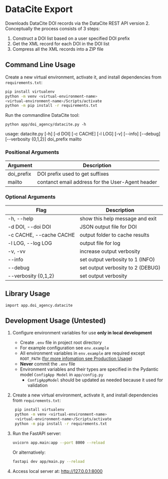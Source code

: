 # DataCite Export

Downloads DataCite DOI records via the DataCite REST API version 2. Conceptually the process consists of 3 steps:

1. Construct a DOI list based on a user specified DOI prefix
2. Get the XML record for each DOI in the DOI list
3. Compress all the XML records into a ZIP file

## Command Line Usage
Create a new virtual environment, activate it, and install dependencies from `requirements.txt`:

```bash
pip install virtualenv
python -m venv <virtual-environment-name>
<virtual-environment-name>/Scripts/activate
python -m pip install -r requirements.txt
```

Run the commandline DataCite tool:
```
python app/doi_agency/datacite.py -h
```
usage: datacite.py [-h] [-d DOI] [-c CACHE] [-l LOG] [-v] [--info] [--debug] [--verbosity {0,1,2}] doi_prefix mailto

### Positional Arguments
|Argument|Description|
|--------|-----------|
|doi_prefix|DOI prefix used to get suffixes|
|mailto|contanct email address for the User-Agent header|


### Optional Arguments
|Flag|Description|
|----|-----------|
|-h, --help|show this help message and exit|
|-d DOI, --doi DOI|JSON output file for DOI|
|-c CACHE, --cache CACHE|output folder to cache results|
|-l LOG, --log LOG|output file for log|
|-v, -vv|increase output verbosity|
|--info|set output verbosity to 1 (INFO)|
|--debug|set output verbosity to 2 (DEBUG)|
|--verbosity {0,1,2}|set output verbosity|

## Library Usage
```
import app.doi_agency.datacite
```
## Development Usage (Untested)

1. Configure environment variables for use **only in local development**

   - Create `.env` file in project root directory
   - For example configuration see `env.example`
   - All environment variables in `env.example` are required except `ROOT_PATH` ([for more infomation see Production Usage](#production-usage))
   - **Never** commit the `.env` file
   - Environment variables and their types are specified in the Pydantic model `ConfigApp Model` in `app/config.py`
     - `ConfigAppModel` should be updated as needed because it used for validation

2. Create a new virtual environment, activate it, and install dependencies from `requirements.txt`:

   ```bash
    pip install virtualenv
    python -m venv <virtual-environment-name>
    <virtual-environment-name>/Scripts/activate
    python -m pip install -r requirements.txt
   ```

3. Run the FastAPI server:

   ```bash
   uvicorn app.main:app --port 8000 --reload
   ```

   Or alternatively:

   ```bash
   fastapi dev app/main.py --reload
   ```

4. Access local server at: http://127.0.0.1:8000

